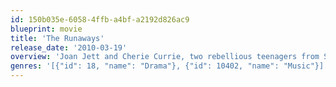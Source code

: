 ```yaml
---
id: 150b035e-6058-4ffb-a4bf-a2192d826ac9
blueprint: movie
title: 'The Runaways'
release_date: '2010-03-19'
overview: 'Joan Jett and Cherie Currie, two rebellious teenagers from Southern California, become the frontwomen for the Runaways -- the now-legendary group that paved the way for future generations of female rockers. Under the Svengalilike influence of impresario Kim Fowley, the band becomes a huge success.'
genres: '[{"id": 18, "name": "Drama"}, {"id": 10402, "name": "Music"}]'
---
```

